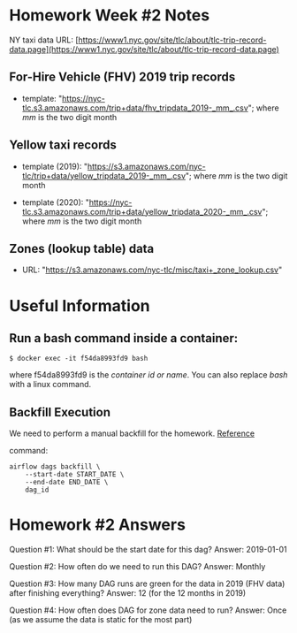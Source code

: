 
# Homework Week #2 Notes

NY taxi data URL:  [https://www1.nyc.gov/site/tlc/about/tlc-trip-record-data.page](https://www1.nyc.gov/site/tlc/about/tlc-trip-record-data.page)

## For-Hire Vehicle (FHV) 2019 trip records

* template: "https://nyc-tlc.s3.amazonaws.com/trip+data/fhv_tripdata_2019-_mm_.csv"; where _mm_ is the two digit month


## Yellow taxi records

* template (2019):  "https://s3.amazonaws.com/nyc-tlc/trip+data/yellow_tripdata_2019-_mm_.csv"; where _mm_ is the two digit month

* template (2020):  "https://nyc-tlc.s3.amazonaws.com/trip+data/yellow_tripdata_2020-_mm_.csv"; where _mm_ is the two digit month

## Zones (lookup table) data

* URL:  "https://s3.amazonaws.com/nyc-tlc/misc/taxi+_zone_lookup.csv"

# Useful Information

## Run a bash command inside a container:
    $ docker exec -it f54da8993fd9 bash

where f54da8993fd9 is the _container id or name_.
You can also replace _bash_ with a linux command.

## Backfill Execution

We need to perform a manual backfill for the homework.
[Reference](https://airflow.apache.org/docs/apache-airflow/stable/dag-run.html#:~:text=Just%20run%20the%20command%20-%20airflow%20dags%20trigger,DAG%20can%20be%20specified%20using%20the%20-e%20argument.)

command:

    airflow dags backfill \
        --start-date START_DATE \
        --end-date END_DATE \
        dag_id

# Homework #2 Answers

Question #1:  What should be the start date for this dag?
Answer:  2019-01-01

Question #2:  How often do we need to run this DAG?
Answer:  Monthly

Question #3:  How many DAG runs are green for the data in 2019 (FHV data) after finishing everything?
Answer:  12 (for the 12 months in 2019)

Question #4:  How often does DAG for zone data need to run?
Answer:  Once  (as we assume the data is static for the most part)
